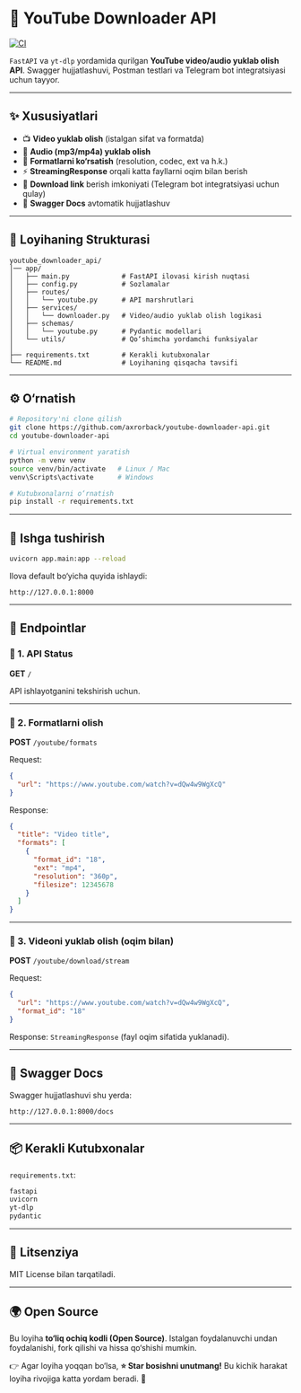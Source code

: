 # 🎥 YouTube Downloader API

[![CI](https://github.com/axrorback/youtube-downloader-api/actions/workflows/ci.yml/badge.svg)](https://github.com/axrorback/youtube-downloader-api/actions/workflows/python-app.yml)

`FastAPI` va `yt-dlp` yordamida qurilgan **YouTube video/audio yuklab olish API**.
Swagger hujjatlashuvi, Postman testlari va Telegram bot integratsiyasi uchun tayyor.

---

## ✨ Xususiyatlari

* 📺 **Video yuklab olish** (istalgan sifat va formatda)
* 🎷 **Audio (mp3/mp4a) yuklab olish**
* 📂 **Formatlarni ko‘rsatish** (resolution, codec, ext va h.k.)
* ⚡ **StreamingResponse** orqali katta fayllarni oqim bilan berish
* 🔗 **Download link** berish imkoniyati (Telegram bot integratsiyasi uchun qulay)
* 📝 **Swagger Docs** avtomatik hujjatlashuv

---

## 📂 Loyihaning Strukturasi

```
youtube_downloader_api/
│── app/
│   ├── main.py             # FastAPI ilovasi kirish nuqtasi
│   ├── config.py           # Sozlamalar
│   ├── routes/
│   │   └── youtube.py      # API marshrutlari
│   ├── services/
│   │   └── downloader.py   # Video/audio yuklab olish logikasi
│   ├── schemas/
│   │   └── youtube.py      # Pydantic modellari
│   └── utils/              # Qo‘shimcha yordamchi funksiyalar
│
├── requirements.txt        # Kerakli kutubxonalar
└── README.md               # Loyihaning qisqacha tavsifi
```

---

## ⚙️ O‘rnatish

```bash
# Repository'ni clone qilish
git clone https://github.com/axrorback/youtube-downloader-api.git
cd youtube-downloader-api

# Virtual environment yaratish
python -m venv venv
source venv/bin/activate   # Linux / Mac
venv\Scripts\activate      # Windows

# Kutubxonalarni o‘rnatish
pip install -r requirements.txt
```

---

## 🚀 Ishga tushirish

```bash
uvicorn app.main:app --reload
```

Ilova default bo‘yicha quyida ishlaydi:

```
http://127.0.0.1:8000
```

---

## 📌 Endpointlar

### 🔹 1. API Status

**GET** `/`

API ishlayotganini tekshirish uchun.

---

### 🔹 2. Formatlarni olish

**POST** `/youtube/formats`

Request:

```json
{
  "url": "https://www.youtube.com/watch?v=dQw4w9WgXcQ"
}
```

Response:

```json
{
  "title": "Video title",
  "formats": [
    {
      "format_id": "18",
      "ext": "mp4",
      "resolution": "360p",
      "filesize": 12345678
    }
  ]
}
```

---

### 🔹 3. Videoni yuklab olish (oqim bilan)

**POST** `/youtube/download/stream`

Request:

```json
{
  "url": "https://www.youtube.com/watch?v=dQw4w9WgXcQ",
  "format_id": "18"
}
```

Response: `StreamingResponse` (fayl oqim sifatida yuklanadi).

---

## 📝 Swagger Docs

Swagger hujjatlashuvi shu yerda:

```
http://127.0.0.1:8000/docs
```

---

## 📦 Kerakli Kutubxonalar

`requirements.txt`:

```txt
fastapi
uvicorn
yt-dlp
pydantic
```

---

## 📜 Litsenziya

MIT License bilan tarqatiladi.

---

## 🌍 Open Source

Bu loyiha **to‘liq ochiq kodli (Open Source)**.
Istalgan foydalanuvchi undan foydalanishi, fork qilishi va hissa qo‘shishi mumkin.

👉 Agar loyiha yoqqan bo‘lsa, **⭐️ Star bosishni unutmang!**
Bu kichik harakat loyiha rivojiga katta yordam beradi. 🙌
